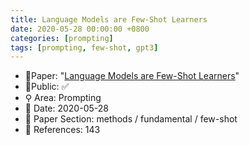 ```yaml
---
title: Language Models are Few-Shot Learners
date: 2020-05-28 00:00:00 +0800
categories: [prompting]
tags: [prompting, few-shot, gpt3]
---
```


- 📙Paper: "[Language Models are Few-Shot Learners](https://www.semanticscholar.org/paper/Language-Models-are-Few-Shot-Learners-Brown-Mann/6b85b63579a916f705a8e10a49bd8d849d91b1fc)"
- 🔑Public: ✅
- ⚲ Area: Prompting
- 📅 Date: 2020-05-28
- 🔎 Paper Section: methods / fundamental / few-shot
- 📝 References: 143
